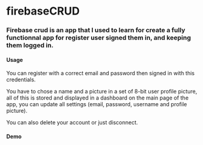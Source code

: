 # firebaseCRUD

### Firebase crud is an app that I used to learn for create a fully functionnal app for register user signed them in,  and keeping them logged in.

#### Usage

You can register with a correct email and password then signed in with this credentials.

You have to chose a name and a picture in a set of 8-bit user profile picture, all of this is stored and displayed in a dashboard on the main page
of the app, you can update all settings (email, password, username and profile picture).

You can also delete your account or just disconnect.

#### Demo

